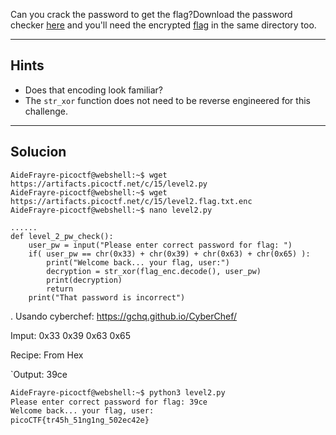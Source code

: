 Can you crack the password to get the flag?Download the password checker [here](https://artifacts.picoctf.net/c/15/level2.py) and you'll need the encrypted [flag](https://artifacts.picoctf.net/c/15/level2.flag.txt.enc) in the same directory too.
_________________________________
## Hints 
* Does that encoding look familiar?
* The `str_xor` function does not need to be reverse engineered for this challenge.
___________________
## Solucion

```
AideFrayre-picoctf@webshell:~$ wget https://artifacts.picoctf.net/c/15/level2.py
AideFrayre-picoctf@webshell:~$ wget https://artifacts.picoctf.net/c/15/level2.flag.txt.enc
AideFrayre-picoctf@webshell:~$ nano level2.py

......
def level_2_pw_check():
    user_pw = input("Please enter correct password for flag: ")
    if( user_pw == chr(0x33) + chr(0x39) + chr(0x63) + chr(0x65) ):
        print("Welcome back... your flag, user:")
        decryption = str_xor(flag_enc.decode(), user_pw)
        print(decryption)
        return
    print("That password is incorrect")

```
.
Usando cyberchef: https://gchq.github.io/CyberChef/

Imput:
	0x33
	0x39
	0x63
	0x65

Recipe:
	From Hex
	 
`Output: 39ce


``` bash
AideFrayre-picoctf@webshell:~$ python3 level2.py 
Please enter correct password for flag: 39ce
Welcome back... your flag, user:
picoCTF{tr45h_51ng1ng_502ec42e}
```
